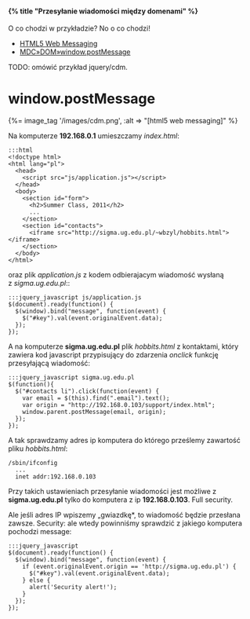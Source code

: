 #### {% title "Przesyłanie wiadomości między domenami" %}

O co chodzi w przykładzie? No o co chodzi!

* [HTML5 Web Messaging](http://dev.w3.org/html5/postmsg/)
* [MDC»DOM»window.postMessage](https://developer.mozilla.org/en/DOM/window.postMessage)

TODO: omówić przykład jquery/cdm.

# window.postMessage

{%= image_tag '/images/cdm.png', :alt => "[html5 web messaging]" %}

Na komputerze **192.168.0.1** umieszczamy *index.html*:

    :::html
    <!doctype html>
    <html lang="pl">
      <head>
        <script src="js/application.js"></script>
      </head>
      <body>
        <section id="form">
          <h2>Summer Class, 2011</h2>
          ...
        </section>
        <section id="contacts">
          <iframe src="http://sigma.ug.edu.pl/~wbzyl/hobbits.html"></iframe>
        </section>
      </body>
    </html>


oraz plik *application.js* z kodem odbierajacym wiadomość wysłaną
z *sigma.ug.edu.pl*::

    :::jquery_javascript js/application.js
    $(document).ready(function() {
      $(window).bind("message", function(event) {
        $("#key").val(event.originalEvent.data);
      });
    });

A na komputerze **sigma.ug.edu.pl** plik *hobbits.html* z kontaktami,
który zawiera kod javascript przypisujący do zdarzenia *onclick*
funkcję przesyłającą wiadomość:

    :::jquery_javascript sigma.ug.edu.pl
    $(function(){
      $("#contacts li").click(function(event) {
        var email = $(this).find(".email").text();
        var origin = "http://192.168.0.103/support/index.html";
        window.parent.postMessage(email, origin);
      });
    });

A tak sprawdzamy adres ip komputera do którego prześlemy zawartość
pliku *hobbits.html*:

    /sbin/ifconfig
      ...
      inet addr:192.168.0.103

Przy takich ustawieniach przesyłanie wiadomości jest możliwe z **sigma.ug.edu.pl**
tylko do komputera z ip **192.168.0.103**. Full security.

Ale jeśli adres IP wpiszemy „gwiazdkę*, to wiadomość będzie przesłana zawsze.
Security: ale wtedy powinniśmy sprawdzić z jakiego komputera pochodzi
message:

    :::jquery_javascript
    $(document).ready(function() {
      $(window).bind("message", function(event) {
        if (event.originalEvent.origin == 'http://sigma.ug.edu.pl') {
          $("#key").val(event.originalEvent.data);
        } else {
          alert('Security alert!');
        }
      });
    });
